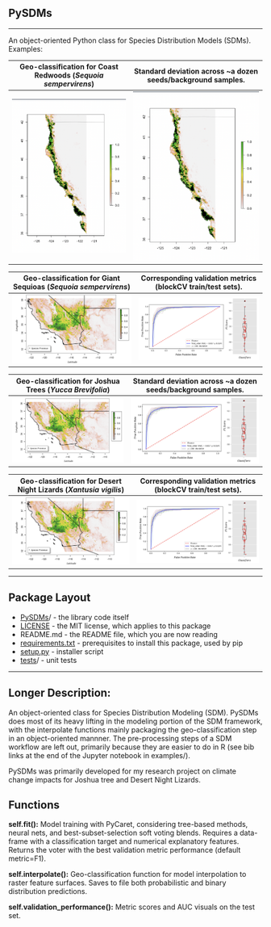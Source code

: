 ## PySDMs

---

An object-oriented Python class for Species Distribution Models (SDMs). Examples:

Geo-classification for **Coast Redwoods** (*Sequoia sempervirens*) | Standard deviation across ~a dozen seeds/background samples. 
:---------------------------------:|:----------------------------------------:
![](examples/coast_redwoods/curr-cr.png) | ![](examples/coast_redwoods/curr-cr.png)

Geo-classification for Giant Sequioas (*Sequoia sempervirens*) | Corresponding validation metrics (blockCV train/test sets). 
:---------------------------------:|:----------------------------------------:
![](examples/night_lizards/data/range.png) | ![](examples/night_lizards/data/auc.png)

Geo-classification for Joshua Trees (*Yucca Brevifolia*) | Standard deviation across ~a dozen seeds/background samples.  
:---------------------------------:|:----------------------------------------:
![](examples/night_lizards/data/range.png) | ![](examples/night_lizards/data/auc.png)

Geo-classification for Desert Night Lizards (*Xantusia vigilis*) | Corresponding validation metrics (blockCV train/test sets).
:---------------------------------:|:----------------------------------------:
![](examples/night_lizards/data/range.png) | ![](examples/night_lizards/data/auc.png)

---

## Package Layout

* [PySDMs](https://github.com/daniel-furman/PySDMs/tree/main/src/PySDMs)/ - the library code itself
* [LICENSE](https://github.com/daniel-furman/PySDMs/blob/main/LICENSE) - the MIT license, which applies to this package
* README.md - the README file, which you are now reading
* [requirements.txt](https://github.com/daniel-furman/PySDMs/blob/main/requirements.txt) - prerequisites to install this package, used by pip
* [setup.py](https://github.com/daniel-furman/PySDMs/blob/main/setup.py) - installer script
* [tests](https://github.com/daniel-furman/PySDMs/tree/main/test)/ - unit tests

---

## Longer Description:

An object-oriented class for Species Distribution Modeling (SDM).
    PySDMs does most of its heavy lifting in the modeling portion of the
    SDM framework, with the interpolate functions mainly packaging
    the geo-classification step in an object-oriented mannner. The pre-processing
    steps of a SDM workflow are left out, primarily because they are easier to
    do in R (see bib links at the end of the Jupyter notebook in examples/).

PySDMs was primarily developed for my research project on climate change
    impacts for Joshua tree and Desert Night Lizards.

Functions
-------

   **self.fit():** Model training with PyCaret, considering tree-based
        methods, neural nets, and best-subset-selection soft voting blends.
        Requires a data-frame with a classification target and numerical
        explanatory features. Returns the voter with the best validation
        metric performance (default metric=F1).

   **self.interpolate():** Geo-classification function for model interpolation to
        raster feature surfaces. Saves to file both probabilistic and binary
        distribution predictions.

   **self.validation_performance():** Metric scores and AUC visuals on the test set.

